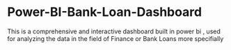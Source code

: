 # Power-BI-Bank-Loan-Dashboard
This is a comprehensive and interactive dashboard built in power bi , used for analyzing the data in the field of Finance or Bank Loans more specifially
